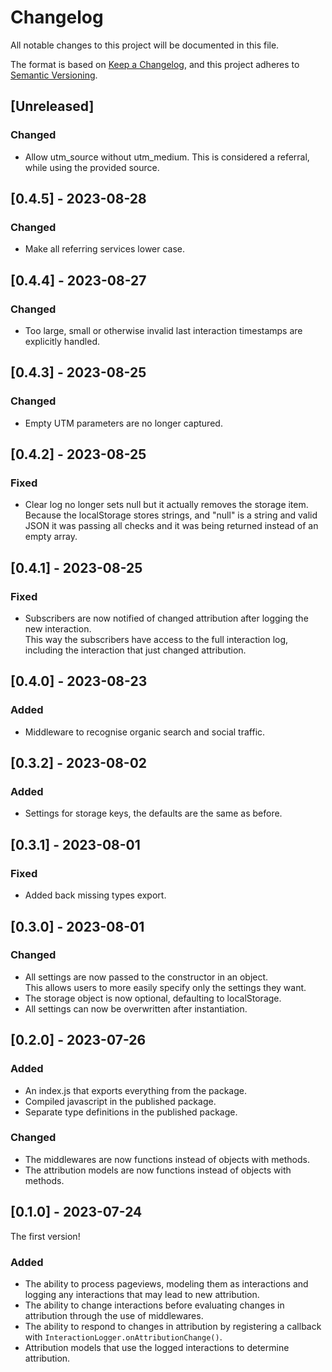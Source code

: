 # Changelog

All notable changes to this project will be documented in this file.

The format is based on [Keep a Changelog](https://keepachangelog.com/),
and this project adheres to [Semantic Versioning](https://semver.org/spec/v2.0.0.html).

## [Unreleased]

### Changed

- Allow utm_source without utm_medium. This is considered a referral, while using the provided source.

## [0.4.5] - 2023-08-28

### Changed

- Make all referring services lower case.

## [0.4.4] - 2023-08-27

### Changed

- Too large, small or otherwise invalid last interaction timestamps are explicitly handled.

## [0.4.3] - 2023-08-25

### Changed

- Empty UTM parameters are no longer captured.

## [0.4.2] - 2023-08-25

### Fixed

- Clear log no longer sets null but it actually removes the storage item.  
Because the localStorage stores strings, and "null" is a string and valid JSON it was passing all checks 
and it was being returned instead of an empty array.

## [0.4.1] - 2023-08-25

### Fixed

- Subscribers are now notified of changed attribution after logging the new interaction.  
This way the subscribers have access to the full interaction log, including the interaction that just changed attribution.

## [0.4.0] - 2023-08-23

### Added

- Middleware to recognise organic search and social traffic.

## [0.3.2] - 2023-08-02

### Added

- Settings for storage keys, the defaults are the same as before.

## [0.3.1] - 2023-08-01

### Fixed

- Added back missing types export.

## [0.3.0] - 2023-08-01

### Changed

- All settings are now passed to the constructor in an object.  
  This allows users to more easily specify only the settings they want.
- The storage object is now optional, defaulting to localStorage.
- All settings can now be overwritten after instantiation.

## [0.2.0] - 2023-07-26

### Added

- An index.js that exports everything from the package.
- Compiled javascript in the published package.
- Separate type definitions in the published package.

### Changed

- The middlewares are now functions instead of objects with methods.
- The attribution models are now functions instead of objects with methods.

## [0.1.0] - 2023-07-24

The first version!

### Added

- The ability to process pageviews, modeling them as interactions and logging any interactions that may lead to new attribution.
- The ability to change interactions before evaluating changes in attribution through the use of middlewares.
- The ability to respond to changes in attribution by registering a callback with `InteractionLogger.onAttributionChange()`.
- Attribution models that use the logged interactions to determine attribution.
